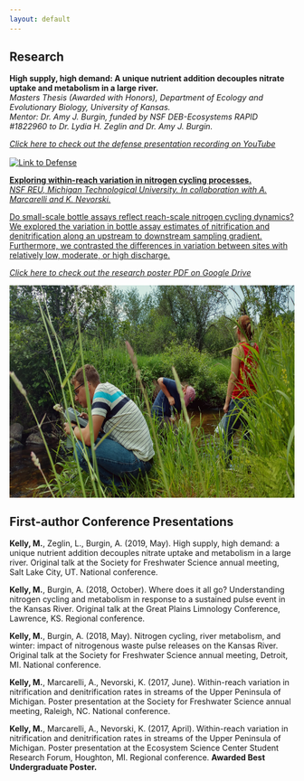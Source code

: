 ```yaml
---
layout: default
---
```


## Research
**High supply, high demand: A unique nutrient addition decouples nitrate uptake and metabolism in a large river.**  
_Masters Thesis (Awarded with Honors), Department of Ecology and Evolutionary Biology, University of Kansas._  
_Mentor: Dr. Amy J. Burgin, funded by NSF DEB-Ecosystems RAPID #1822960 to Dr. Lydia H. Zeglin and Dr. Amy J. Burgin._

[_Click here to check out the defense presentation recording on YouTube_](https://www.youtube.com/watch?v=LmXlKZDj8hE)  

<a href="https://www.youtube.com/watch?v=LmXlKZDj8hE" target="_blank"><img src="images/YoutubeScreenshot.png" alt = "Link to Defense" height = "360" align = "center">  

**Exploring within-reach variation in nitrogen cycling processes.**  
_NSF REU, Michigan Technological University. In collaboration with A. Marcarelli and K. Nevorski._  

Do small-scale bottle assays reflect reach-scale nitrogen cycling dynamics? We explored the variation in bottle assay estimates of nitrification and denitrification along an upstream to downstream sampling gradient. Furthermore, we contrasted the differences in variation between sites with relatively low, moderate, or high discharge.  

[_Click here to check out the research poster PDF on Google Drive_](https://drive.google.com/file/d/0BxlsUpM8VprNTWcyOENDaUIybzA/view?usp=sharing)  

<img src="images/IMG_20160624_150239047_HDR.jpg" align = "center" height = "376" />

## First-author Conference Presentations

**Kelly, M.**, Zeglin, L., Burgin, A. (2019, May). High supply, high demand: a unique nutrient addition decouples nitrate uptake and metabolism in a large river. Original talk at the Society for Freshwater Science annual meeting, Salt Lake City, UT. National conference.

**Kelly, M.**, Burgin, A. (2018, October). Where does it all go? Understanding nitrogen cycling and metabolism in response to a sustained pulse event in the Kansas River. Original talk at the Great Plains Limnology Conference, Lawrence, KS. Regional conference.

**Kelly, M.**, Burgin, A. (2018, May). Nitrogen cycling, river metabolism, and winter: impact of nitrogenous waste pulse releases on the Kansas River. Original talk at the Society for Freshwater Science annual meeting, Detroit, MI. National conference.

**Kelly, M.**, Marcarelli, A., Nevorski, K. (2017, June). Within-reach variation in nitrification and denitrification rates in streams of the Upper Peninsula of Michigan. Poster presentation at the Society for Freshwater Science annual meeting, Raleigh, NC. National conference.

**Kelly, M.**, Marcarelli, A., Nevorski, K. (2017, April). Within-reach variation in nitrification and denitrification rates in streams of the Upper Peninsula of Michigan. Poster presentation at the Ecosystem Science Center Student Research Forum, Houghton, MI. Regional conference. **Awarded Best Undergraduate Poster.**
